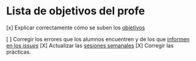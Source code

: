 Lista de objetivos del profe
============================

[x] Explicar correctamente cómo se suben los [objetivos](JJ.md)

[ ] Corregir los errores que los alumnos encuentren y de los que
[informen en los *issues*](https://github.com/JJ/IV16-17/issues)
[X] Actualizar las [sesiones semanales](../sesiones)
[X] Corregir las prácticas.

